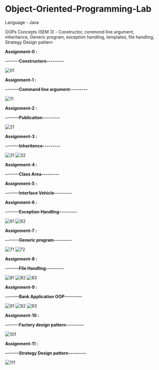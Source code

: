 # Object-Oriented-Programming-Lab
Language - Java

OOPs Concepts (SEM 3) - Constructor, commond line argument, inheritance, Generic program, exception handling, templates, file handling, Strategy Design pattern

**Assignment-0 :**

**-------Constructors---------**

![01](https://user-images.githubusercontent.com/72682683/131029345-9616ded3-ce74-41de-b4f3-d275aff7e767.png)

**Assignment-1 :**

**-------Command line argument---------**

![11](https://user-images.githubusercontent.com/72682683/131029368-5185b2e6-1603-4a23-b6df-e6d7d6a23499.png)

**Assignment-2 :**

**-------Publication---------**

![21](https://user-images.githubusercontent.com/72682683/131029438-d1e78fd0-a369-40cc-ba26-d7fd78417002.png)

**Assignment-3 :**

**-------Inheritence---------**

![31](https://user-images.githubusercontent.com/72682683/131029459-6c10f6bf-db8c-4c1d-9367-a6138c1f6406.png)
![32](https://user-images.githubusercontent.com/72682683/131029469-89437009-753f-43e3-8b68-c180a8bbb3b0.png)

**Assignment-4 :**

**-------Class Area---------**

**Assignment-5 :**

**-------Interface Vehicle---------**

**Assignment-6 :**

**-------Exception Handling---------**

![61](https://user-images.githubusercontent.com/72682683/131029488-c98e5e78-1eaf-4fb3-bf60-1213ebd725d1.png)
![62](https://user-images.githubusercontent.com/72682683/131029496-07c2df28-16a1-4cba-9e24-be712ecf27d0.png)

**Assignment-7 :**

**-------Generic program---------**

![71](https://user-images.githubusercontent.com/72682683/131029510-31ec3b45-f3b9-4b77-a7a1-c65c78b35422.png)
![72](https://user-images.githubusercontent.com/72682683/131029522-cac229d1-8c6d-4d36-bedb-4677de797efe.png)

**Assignment-8 :**

**-------File Handling---------**

![81](https://user-images.githubusercontent.com/72682683/131029538-aac144e2-d4e4-43eb-92e1-ca23482c3631.png)
![82](https://user-images.githubusercontent.com/72682683/131029558-3fb108ba-5f5c-4ecd-af67-07a95ab6641c.png)
![83](https://user-images.githubusercontent.com/72682683/131029568-68ccadbe-a2a8-46f4-bf75-8b36b8ae5cdb.png)

**Assignment-9 :**

**-------Bank Application OOP---------**

![91](https://user-images.githubusercontent.com/72682683/131029579-3d64f5fb-d9d9-4fde-97f8-6d2fc3ad6e3a.png)
![92](https://user-images.githubusercontent.com/72682683/131029594-18161765-c277-42d9-a0b7-b5b316579990.png)
![93](https://user-images.githubusercontent.com/72682683/131029608-e1b1f857-d6d1-4983-8119-54d78b2fd07d.png)

**Assignment-10 :**

**-------Factory design pattern---------**

![101](https://user-images.githubusercontent.com/72682683/131029627-c2e03371-daeb-4579-8e28-ddb7a698addc.png)

**Assignment-11 :**

**-------Strategy Design pattern---------**

![111](https://user-images.githubusercontent.com/72682683/131029641-acb0e53a-b824-4de3-a031-9eae9734d701.png)
